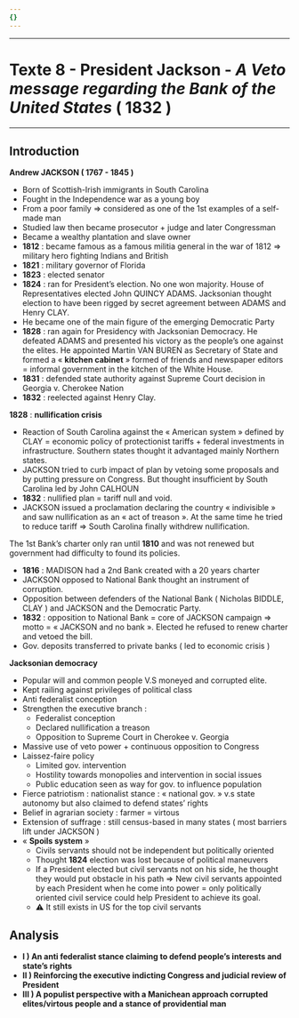 ```yaml
---
{}
---
```

***
# Texte 8 - President Jackson - *A Veto message regarding the Bank of the United States* ( 1832 )
***
## Introduction 

**Andrew JACKSON ( 1767 - 1845 )** 
- Born of Scottish-Irish immigrants in South Carolina 
- Fought in the Independence war as a young boy 
- From a poor family ⇒ considered as one of the 1st examples of a self-made man 
- Studied law then became prosecutor + judge and later Congressman 
- Became a wealthy plantation and slave owner 
- **1812** : became famous as a famous militia general in the war of 1812 ⇒ military hero fighting Indians and British 
- **1821** : military governor of Florida 
- **1823** : elected senator 
- **1824** : ran for President’s election. No one won majority. House of Representatives elected John QUINCY ADAMS. Jacksonian thought election to have been rigged by secret agreement between ADAMS and Henry CLAY.
- He became one of the main figure of the emerging Democratic Party 
- **1828** : ran again for Presidency with Jacksonian Democracy. He defeated ADAMS and presented his victory as the people’s one against the elites. He appointed Martin VAN BUREN as Secretary of State and formed a « **kitchen cabinet** » formed of friends and newspaper editors = informal government in the kitchen of the White House. 
- **1831** : defended state authority against Supreme Court decision in Georgia v. Cherokee Nation
- **1832** : reelected against Henry Clay.

**1828** : **nullification crisis** 
- Reaction of South Carolina against the « American system » defined by CLAY = economic policy of protectionist tariffs + federal investments in infrastructure. Southern states thought it advantaged mainly Northern states.
- JACKSON tried to curb impact of plan by vetoing some proposals and by putting pressure on Congress. But thought insufficient by South Carolina led by John CALHOUN 
- **1832** : nullified plan = tariff null and void. 
- JACKSON issued a proclamation declaring the country « indivisible » and saw nullification as an « act of treason ». At the same time he tried to reduce tariff ⇒ South Carolina finally withdrew nullification. 

The 1st Bank’s charter only ran until **1810** and was not renewed but government had difficulty to found its policies. 
- **1816** : MADISON had a 2nd Bank created with a 20 years charter 
- JACKSON opposed to National Bank thought an instrument of corruption. 
- Opposition between defenders of the National Bank ( Nicholas BIDDLE, CLAY ) and JACKSON and the Democratic Party. 
- **1832** : opposition to National Bank = core of JACKSON campaign ⇒ motto = « JACKSON and no bank ». Elected he refused to renew charter and vetoed the bill. 
- Gov. deposits transferred to private banks ( led to economic crisis )

**Jacksonian democracy** 
- Popular will and common people V.S moneyed and corrupted elite.
- Kept railing against privileges of political class
- Anti federalist conception 
- Strengthen the executive branch : 
	- Federalist conception 
	- Declared nullification a treason 
	- Opposition to Supreme Court in Cherokee v. Georgia 
- Massive use of veto power + continuous opposition to Congress 
- Laissez-faire policy 
	- Limited gov. intervention 
	- Hostility towards monopolies and intervention in social issues 
	- Public education seen as way for gov. to influence population 
- Fierce patriotism : nationalist stance : « national gov. » v.s state autonomy but also claimed to defend states’ rights 
- Belief in agrarian society : farmer = virtous 
- Extension of suffrage : still census-based in many states ( most barriers lift under JACKSON )
- « **Spoils system** »
	- Civils servants should not be independent but politically oriented
	- Thought **1824** election was lost because of political maneuvers
	- If a President elected but civil servants not on his side, he thought they would put obstacle in his path ⇒ New civil servants appointed by each President when he come into power = only politically oriented civil service could help President to achieve its goal.
	- ⚠ It still exists in US for the top civil servants 

## Analysis 

- **I ) An anti federalist stance claiming to defend people’s interests and state’s rights**
- **II ) Reinforcing the executive indicting Congress and judicial review of President**
- **III ) A populist perspective with a Manichean approach corrupted elites/virtous people  and a stance of providential man**  

